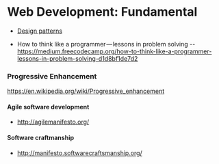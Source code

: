 # Web Development: Fundamental

- [Design patterns](design-patterns/README.md)

- How to think like a programmer — lessons in problem solving -- https://medium.freecodecamp.org/how-to-think-like-a-programmer-lessons-in-problem-solving-d1d8bf1de7d2

### Progressive Enhancement
https://en.wikipedia.org/wiki/Progressive_enhancement  

#### Agile software development
- http://agilemanifesto.org/

#### Software craftmanship
- http://manifesto.softwarecraftsmanship.org/